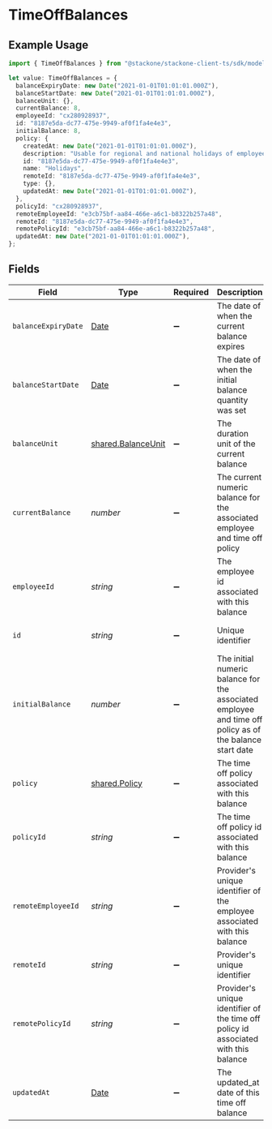 # TimeOffBalances

## Example Usage

```typescript
import { TimeOffBalances } from "@stackone/stackone-client-ts/sdk/models/shared";

let value: TimeOffBalances = {
  balanceExpiryDate: new Date("2021-01-01T01:01:01.000Z"),
  balanceStartDate: new Date("2021-01-01T01:01:01.000Z"),
  balanceUnit: {},
  currentBalance: 8,
  employeeId: "cx280928937",
  id: "8187e5da-dc77-475e-9949-af0f1fa4e4e3",
  initialBalance: 8,
  policy: {
    createdAt: new Date("2021-01-01T01:01:01.000Z"),
    description: "Usable for regional and national holidays of employees.",
    id: "8187e5da-dc77-475e-9949-af0f1fa4e4e3",
    name: "Holidays",
    remoteId: "8187e5da-dc77-475e-9949-af0f1fa4e4e3",
    type: {},
    updatedAt: new Date("2021-01-01T01:01:01.000Z"),
  },
  policyId: "cx280928937",
  remoteEmployeeId: "e3cb75bf-aa84-466e-a6c1-b8322b257a48",
  remoteId: "8187e5da-dc77-475e-9949-af0f1fa4e4e3",
  remotePolicyId: "e3cb75bf-aa84-466e-a6c1-b8322b257a48",
  updatedAt: new Date("2021-01-01T01:01:01.000Z"),
};
```

## Fields

| Field                                                                                                    | Type                                                                                                     | Required                                                                                                 | Description                                                                                              | Example                                                                                                  |
| -------------------------------------------------------------------------------------------------------- | -------------------------------------------------------------------------------------------------------- | -------------------------------------------------------------------------------------------------------- | -------------------------------------------------------------------------------------------------------- | -------------------------------------------------------------------------------------------------------- |
| `balanceExpiryDate`                                                                                      | [Date](https://developer.mozilla.org/en-US/docs/Web/JavaScript/Reference/Global_Objects/Date)            | :heavy_minus_sign:                                                                                       | The date of when the current balance expires                                                             | 2021-01-01T01:01:01.000Z                                                                                 |
| `balanceStartDate`                                                                                       | [Date](https://developer.mozilla.org/en-US/docs/Web/JavaScript/Reference/Global_Objects/Date)            | :heavy_minus_sign:                                                                                       | The date of when the initial balance quantity was set                                                    | 2021-01-01T01:01:01.000Z                                                                                 |
| `balanceUnit`                                                                                            | [shared.BalanceUnit](../../../sdk/models/shared/balanceunit.md)                                          | :heavy_minus_sign:                                                                                       | The duration unit of the current balance                                                                 | hours                                                                                                    |
| `currentBalance`                                                                                         | *number*                                                                                                 | :heavy_minus_sign:                                                                                       | The current numeric balance for the associated employee and time off policy                              | 8                                                                                                        |
| `employeeId`                                                                                             | *string*                                                                                                 | :heavy_minus_sign:                                                                                       | The employee id associated with this balance                                                             | cx280928937                                                                                              |
| `id`                                                                                                     | *string*                                                                                                 | :heavy_minus_sign:                                                                                       | Unique identifier                                                                                        | 8187e5da-dc77-475e-9949-af0f1fa4e4e3                                                                     |
| `initialBalance`                                                                                         | *number*                                                                                                 | :heavy_minus_sign:                                                                                       | The initial numeric balance for the associated employee and time off policy as of the balance start date | 8                                                                                                        |
| `policy`                                                                                                 | [shared.Policy](../../../sdk/models/shared/policy.md)                                                    | :heavy_minus_sign:                                                                                       | The time off policy associated with this balance                                                         |                                                                                                          |
| `policyId`                                                                                               | *string*                                                                                                 | :heavy_minus_sign:                                                                                       | The time off policy id associated with this balance                                                      | cx280928937                                                                                              |
| `remoteEmployeeId`                                                                                       | *string*                                                                                                 | :heavy_minus_sign:                                                                                       | Provider's unique identifier of the employee associated with this balance                                | e3cb75bf-aa84-466e-a6c1-b8322b257a48                                                                     |
| `remoteId`                                                                                               | *string*                                                                                                 | :heavy_minus_sign:                                                                                       | Provider's unique identifier                                                                             | 8187e5da-dc77-475e-9949-af0f1fa4e4e3                                                                     |
| `remotePolicyId`                                                                                         | *string*                                                                                                 | :heavy_minus_sign:                                                                                       | Provider's unique identifier of the time off policy id associated with this balance                      | e3cb75bf-aa84-466e-a6c1-b8322b257a48                                                                     |
| `updatedAt`                                                                                              | [Date](https://developer.mozilla.org/en-US/docs/Web/JavaScript/Reference/Global_Objects/Date)            | :heavy_minus_sign:                                                                                       | The updated_at date of this time off balance                                                             | 2021-01-01T01:01:01.000Z                                                                                 |